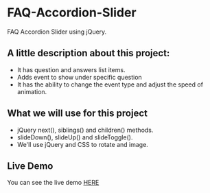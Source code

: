 # FAQ-Accordion-Slider

FAQ Accordion Slider using jQuery.

## A little description about this project:

* It has question and answers list items.
* Adds event to show under specific question
* It has the ability to change the event type and adjust the speed of animation.

## What we will use for this project

* jQuery next(), siblings() and children() methods.
* slideDown(), slideUp() and slideToggle().
* We'll use jQuery and CSS to rotate and image.

## Live Demo

You can see the live demo [HERE]()

